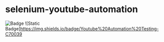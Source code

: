 # selenium-youtube-automation
![Badge](https://img.shields.io/badge/status-active-brightgreen) ![Static Badge]https://img.shields.io/badge/Youtube%20Automation%20Testing-C70039
